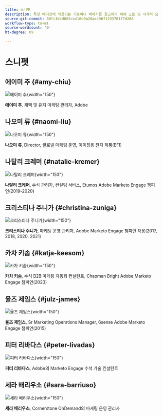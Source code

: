 ```yaml
---
title: 스니펫
description: 특정 에디션에 적용되는 기능이나 페이지를 참고하기 위해 노트 및 시각적 요소를 재사용함
source-git-commit: 80fc3ded085ce416e9a26aec96f1293701f7d268
workflow-type: tm+mt
source-wordcount: '0'
ht-degree: 0%

---
```


# 스니펫

## 에이미 추 {#amy-chiu}

![에이미 추](/help/marketo-tutorial-implementing-new-instance/assets/amy-chiu.png){width="150"}

**에이미 추**, 채택 및 유지 마케팅 관리자, Adobe

## 나오미 류 {#naomi-liu}

![나오미 류](/help/marketo-tutorial-implementing-new-instance/assets/naomi-liu.png){width="150"}

**나오미 류**, Director, 글로벌 마케팅 운영, 이미징용 전자 제품(EFI)

## 나탈리 크레머 {#natalie-kremer}

![나탈리 크레머](/help/marketo-tutorial-implementing-new-instance/assets/natalie-kremer.png){width="150"}

**나탈리 크레머**, 수석 관리자, 컨설팅 서비스, Etumos Adobe Marketo Engage 챔피언(2019-2020)

## 크리스티나 주니가 {#christina-zuniga}

![크리스티나 주니가](/help/marketo-tutorial-implementing-new-instance/assets/christina-zuniga.png){width="150"}

**크리스티나 주니가**, 마케팅 운영 관리자, Adobe Marketo Engage 챔피언 채용(2017, 2018, 2020, 2021)

## 카차 키솜 {#katja-keesom}

![카차 키솜](/help/marketo-tutorial-implementing-new-instance/assets/katja-keesom.png){width="150"}

**카차 키솜**, 수석 B2B 마케팅 자동화 컨설턴트, Chapman Bright Adobe Marketo Engage 챔피언(2023)

## 율즈 제임스 {#julz-james}

![율즈 제임스](/help/marketo-tutorial-implementing-new-instance/assets/julz-james.png){width="150"}

**율즈 제임스**, Sr Marketing Operations Manager, 6sense Adobe Marketo Engage 챔피언(2015)

## 피터 리바다스 {#peter-livadas}

![피터 리바다스](/help/marketo-tutorial-implementing-new-instance/assets/peter_livadas.png){width="150"}

**피터 리바다스**, Adobe의 Marketo Engage 수석 기술 컨설턴트

## 세라 배리우소 {#sara-barriuso}

![세라 배리우소](/help/marketo-tutorial-implementing-new-instance/assets/sara_barriuso.png){width="150"}

**세라 배리우소**, Cornerstone OnDemand의 마케팅 운영 관리자
